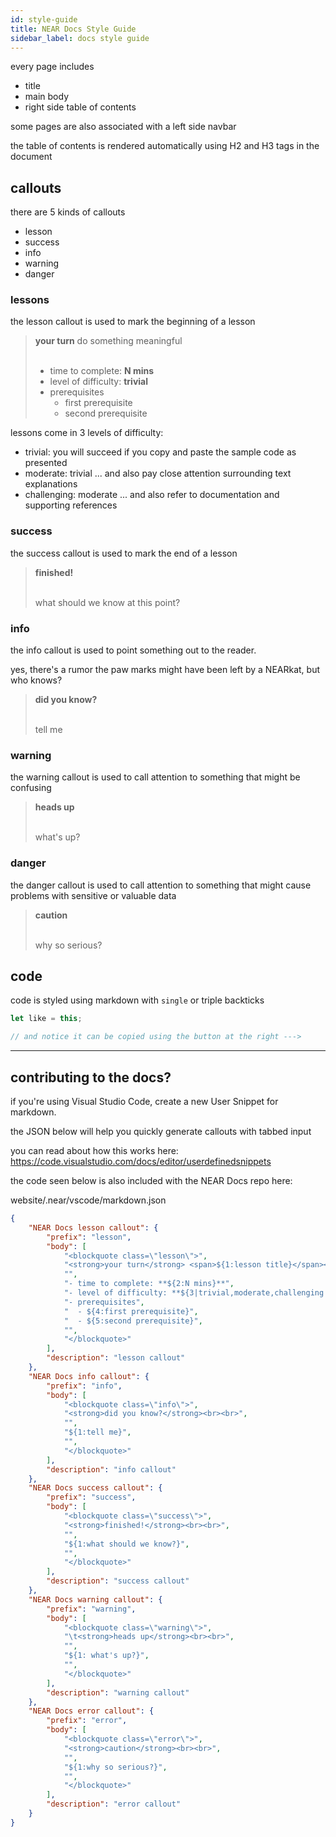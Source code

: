 ```yaml
---
id: style-guide
title: NEAR Docs Style Guide
sidebar_label: docs style guide
---
```


every page includes

- title
- main body
- right side table of contents

some pages are also associated with a left side navbar

the table of contents is rendered automatically using H2 and H3 tags in the document

## callouts

there are 5 kinds of callouts

- lesson
- success
- info
- warning
- danger

### lessons

the lesson callout is used to mark the beginning of a lesson

<blockquote class="lesson">
<strong>your turn</strong> <span>do something meaningful</span><br><br>

- time to complete: **N mins**
- level of difficulty: **trivial**
- prerequisites
  - first prerequisite
  - second prerequisite

</blockquote>

lessons come in 3 levels of difficulty:

- trivial: you will succeed if you copy and paste the sample code as presented
- moderate: trivial ... and also pay close attention surrounding text explanations
- challenging: moderate ... and also refer to documentation and supporting references

### success

the success callout is used to mark the end of a lesson

<blockquote class="success">
<strong>finished!</strong><br><br>

what should we know at this point?

</blockquote>

### info

the info callout is used to point something out to the reader.

yes, there's a rumor the paw marks might have been left by a NEARkat, but who knows?

<blockquote class="info">
<strong>did you know?</strong><br><br>

tell me

</blockquote>


### warning

the warning callout is used to call attention to something that might be confusing

<blockquote class="warning">
<strong>heads up</strong><br><br>

what's up?

</blockquote>

### danger

the danger callout is used to call attention to something that might cause problems with sensitive or valuable data

<blockquote class="danger">
<strong>caution</strong><br><br>

why so serious?

</blockquote>

## code

code is styled using markdown with `single` or triple backticks


```js
let like = this;

// and notice it can be copied using the button at the right --->
```

---

## contributing to the docs?

if you're using Visual Studio Code, create a new User Snippet for markdown.

the JSON below will help you quickly generate callouts with tabbed input

you can read about how this works here: https://code.visualstudio.com/docs/editor/userdefinedsnippets

the code seen below is also included with the NEAR Docs repo here:

website/.near/vscode/markdown.json

```json
{
	"NEAR Docs lesson callout": {
		"prefix": "lesson",
		"body": [
			"<blockquote class=\"lesson\">",
			"<strong>your turn</strong> <span>${1:lesson title}</span><br><br>",
			"",
			"- time to complete: **${2:N mins}**",
			"- level of difficulty: **${3|trivial,moderate,challenging|}**",
			"- prerequisites",
			"  - ${4:first prerequisite}",
			"  - ${5:second prerequisite}",
			"",
			"</blockquote>"
		],
		"description": "lesson callout"
	},
	"NEAR Docs info callout": {
		"prefix": "info",
		"body": [
			"<blockquote class=\"info\">",
			"<strong>did you know?</strong><br><br>",
			"",
			"${1:tell me}",
			"",
			"</blockquote>"
		],
		"description": "info callout"
	},
	"NEAR Docs success callout": {
		"prefix": "success",
		"body": [
			"<blockquote class=\"success\">",
			"<strong>finished!</strong><br><br>",
			"",
			"${1:what should we know?}",
			"",
			"</blockquote>"
		],
		"description": "success callout"
	},
	"NEAR Docs warning callout": {
		"prefix": "warning",
		"body": [
			"<blockquote class=\"warning\">",
			"\t<strong>heads up</strong><br><br>",
			"",
			"${1: what's up?}",
			"",
			"</blockquote>"
		],
		"description": "warning callout"
	},
	"NEAR Docs error callout": {
		"prefix": "error",
		"body": [
			"<blockquote class=\"error\">",
			"<strong>caution</strong><br><br>",
			"",
			"${1:why so serious?}",
			"",
			"</blockquote>"
		],
		"description": "error callout"
	}
}
```

